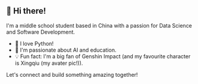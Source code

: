 ## 👋 Hi there!

I'm a middle school student based in China with a passion for Data Science and Software Development.  
- 🐍 I love Python!  
- 🤖 I'm passionate about AI and education.  
- 💡 Fun fact: I'm a big fan of Genshin Impact (and my favourite character is Xingqiu (my avater pic!)).

Let's connect and build something amazing together!
